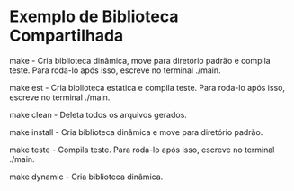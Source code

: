 # Exemplo de Biblioteca Compartilhada

make - Cria biblioteca dinâmica, move para diretório padrão e compila teste. Para roda-lo após isso, escreve no terminal ./main.

make est - Cria biblioteca estatica e compila teste. Para roda-lo após isso, escreve no terminal ./main.

make clean - Deleta todos os arquivos gerados.

make install - Cria biblioteca dinâmica e move para diretório padrão.

make teste - Compila teste. Para roda-lo após isso, escreve no terminal ./main.

make dynamic - Cria biblioteca dinâmica.
